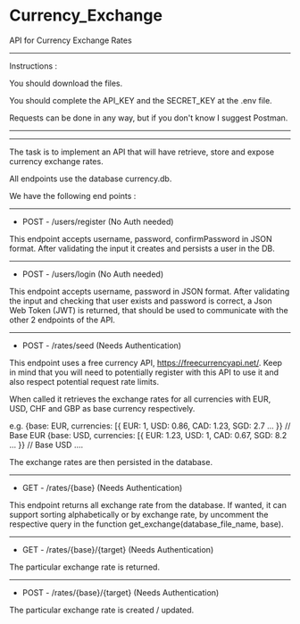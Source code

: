 # Currency_Exchange 

API for Currency Exchange Rates 
________________________

Instructions : 

You should download the files. 

You should complete the API_KEY and the SECRET_KEY at the .env file. 

Requests can be done in any way, but if you don't know I suggest Postman.

________________________ 

________________________

The task is to implement an API that will have retrieve, store and expose currency exchange rates. 

All endpoints use the database currency.db. 

We have the following end points : 

________________________ 

- POST - /users/register (No Auth needed) 

This endpoint accepts username, password, confirmPassword in JSON format.
After validating the input it creates and persists a user in the DB. 

________________________ 

- POST - /users/login (No Auth needed) 

This endpoint accepts username, password in JSON format.
After validating the input and checking that user exists and password is correct, a Json Web Token (JWT) is returned, that should be used to communicate with the other 2 endpoints of the API. 

________________________ 

- POST - /rates/seed (Needs Authentication) 

This endpoint uses a free currency API, https://freecurrencyapi.net/.
Keep in mind that you will need to potentially register with this API to use it and also respect potential request rate limits. 

When called it retrieves the exchange rates for all currencies with EUR, USD, CHF and GBP as base currency respectively. 

e.g.
{base: EUR, currencies: [{ EUR: 1, USD: 0.86, CAD: 1.23, SGD: 2.7 ... }} // Base EUR
{base: USD, currencies: [{ EUR: 1.23, USD: 1, CAD: 0.67, SGD: 8.2 ... }} // Base USD
.... 

The exchange rates are then persisted in the database. 

________________________ 

- GET - /rates/{base} (Needs Authentication) 

This endpoint returns all exchange rate from the database. If wanted, it can support sorting alphabetically or by exchange rate, by uncomment the respective query in the function get_exchange(database_file_name, base). 

________________________ 

- GET - /rates/{base}/{target} (Needs Authentication) 

The particular exchange rate is returned. 

________________________ 

- POST - /rates/{base}/{target} (Needs Authentication) 

The particular exchange rate is created / updated. 



